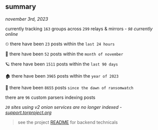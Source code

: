
## summary
_november 3rd, 2023_

currently tracking `163` groups across `299` relays & mirrors - _`98` currently online_

⏲ there have been `23` posts within the `last 24 hours`

🦈 there have been `52` posts within the `month of november`

🪐 there have been `1511` posts within the `last 90 days`

🏚 there have been `3965` posts within the `year of 2023`

🦕 there have been `8655` posts `since the dawn of ransomwatch`

there are `96` custom parsers indexing posts

_`20` sites using v2 onion services are no longer indexed - [support.torproject.org](https://support.torproject.org/onionservices/v2-deprecation/)_

> see the project [README](https://github.com/joshhighet/ransomwatch#ransomwatch--) for backend technicals
